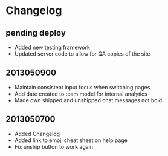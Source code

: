 # Changelog
## pending deploy
* Added new testing framework
* Updated server code to allow for QA copies of the site

## 2013050900
* Maintain consistent input focus when switching pages
* Add date created to team model for internal analytics
* Made own shipped and unshipped chat messages not bold
 
## 2013050700
* Added Changelog
* Added link to emoji cheat sheet on help page
* Fix unship button to work again
